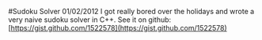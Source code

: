 #Sudoku Solver
01/02/2012
I got really bored over the holidays and wrote a very naive sudoku solver in C++.
See it on github: [https://gist.github.com/1522578](https://gist.github.com/1522578)
